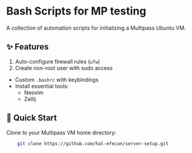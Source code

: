 # Bash Scripts for MP testing 

A collection of automation scripts for initializing a Multipass Ubuntu VM.

## ✨ Features
1. Auto-configure firewall rules (`ufw`)
2. Create non-root user with sudo access
- Custom `.bashrc` with keybindings
- Install essential tools:
  - Neovim 
  - Zellij

## 🚀 Quick Start

Clone to your Multipass VM home directory:
   
```bash
    git clone https://github.com/hal-efecan/server-setup.git
```